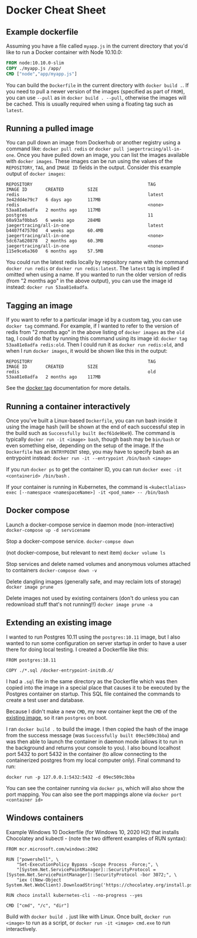# Docker Cheat Sheet


## Example dockerfile

Assuming you have a file called `myapp.js` in the current directory that you'd like to run a Docker container with Node 10.10.0:

```dockerfile
FROM node:10.10.0-slim
COPY ./myapp.js /app/
CMD ["node","app/myapp.js"]
```

You can build the `Dockerfile` in the current directory with `docker build .`.  If you need to pull a newer version of the images (specified as part of `FROM`), you can use `--pull` as in `docker build . --pull`, otherwise the images will be cached.  This is usually required when using a floating tag such as `latest`.

## Running a pulled image

You can pull down an image from Dockerhub or another registry using a command like: `docker pull redis` or `docker pull jaegertracing/all-in-one`.  Once you have pulled down an image, you can list the images available with `docker images`.  These images can be run using the values of the `REPOSITORY`, `TAG`, and `IMAGE ID` fields in the output.  Consider this example output of `docker images`:

```
REPOSITORY                                            TAG              IMAGE ID       CREATED         SIZE
redis                                                 latest           3e42dd4e79c7   6 days ago      117MB
redis                                                 <none>           53aa81e8adfa   2 months ago    117MB
postgres                                              11               60a93af0bba5   6 weeks ago     284MB
jaegertracing/all-in-one                              latest           b4407f47570d   4 weeks ago     60.4MB
jaegertracing/all-in-one                              <none>           5dc67a620878   2 months ago    60.3MB
jaegertracing/all-in-one                              <none>           115e9ce6a360   6 months ago    57.5MB
```

You could run the latest redis locally by repository name with the command `docker run redis` or `docker run redis:latest`.  The `latest` tag is implied if omitted when using a name.  If you wanted to run the older version of redis (from "2 months ago" in the above output), you can use the image id instead: `docker run 53aa81e8adfa`.

## Tagging an image

If you want to refer to a particular image id by a custom tag, you can use `docker tag` command.  For example, if I wanted to refer to the version of redis from "2 months ago" in the above listing of `docker images` as the `old` tag, I could do that by running this command using its image id: `docker tag 53aa81e8adfa redis:old`.  Then I could run it as `docker run redis:old`, and when I run `docker images`, it would be shown like this in the output:

```
REPOSITORY                                            TAG              IMAGE ID       CREATED         SIZE
redis                                                 old              53aa81e8adfa   2 months ago    117MB
```

See the [docker tag](https://docs.docker.com/engine/reference/commandline/tag/) documentation for more details.

## Running a container interactively

Once you've built a Linux-based `Dockerfile`, you can run bash inside it using the image hash (will be shown at the end of each successful step in the build such as `Successfully built 8ecf61de9be9`).  The command is typically `docker run -it <image> bash`, though bash may be `bin/bash` or even something else, depending on the setup of the image.  If the `Dockerfile` has an `ENTRYPOINT` step, you may have to specify bash as an entrypoint instead: `docker run -it --entrypoint /bin/bash <image>`

If you run `docker ps` to get the container ID, you can run `docker exec -it <containerid> /bin/bash` .

If your container is running in Kubernetes, the command is `<kubectlalias> exec [--namespace <namespaceName>] -it <pod_name> -- /bin/bash`

## Docker compose

Launch a docker-compose service in daemon mode (non-interactive)
`docker-compose up -d servicename`

Stop a docker-compose service.
`docker-compse down`

(not docker-compose, but relevant to next item)
`docker volume ls`

Stop services and delete named volumes and anonymous volumes attached to containers
`docker-compose down -v`

Delete dangling images (generally safe, and may reclaim lots of storage)
`docker image prune`

Delete images not used by existing containers (don't do unless you can redownload stuff that's not running!!)
`docker image prune -a`

## Extending an existing image

I wanted to run Postgres 10.11 using the `postgres:10.11` image, but I also wanted to run some configuration on server startup in order to have a user there for doing local testing.  I created a Dockerfile like this:

```
FROM postgres:10.11

COPY ./*.sql /docker-entrypoint-initdb.d/
```

I had a `.sql` file in the same directory as the Dockerfile which was then copied into the image in a special place that causes it to be executed by the Postgres container on startup.  This SQL file contained the commands to create a test user and database.

Because I didn't make a new `CMD`, my new container kept the `CMD` of the [existing image](https://github.com/docker-library/postgres/blob/0d0485cb02e526f5a240b7740b46c35404aaf13f/10/Dockerfile#L176), so it ran `postgres` on boot.

I ran `docker build .` to build the image.  I then copied the hash of the image from the success message (was `Successfully built 09ec509c3bba`) and was then able to launch the container in daemon mode (allows it to run in the background and returns your console to you).  I also bound localhost port 5432 to port 5432 in the container (to allow connecting to the containerized postgres from my local computer only).  Final command to run:

```
docker run -p 127.0.0.1:5432:5432 -d 09ec509c3bba
```

You can see the container running via `docker ps`, which will also show the port mapping.  You can also see the port mappings alone via `docker port <container id>`

## Windows containers

Example Windows 10 Dockerfile (for Windows 10, 2020 H2) that installs Chocolatey and kubectl - (note the two different examples of RUN syntax):

```
FROM mcr.microsoft.com/windows:20H2

RUN ["powershell", \
    "Set-ExecutionPolicy Bypass -Scope Process -Force;", \
    "[System.Net.ServicePointManager]::SecurityProtocol = [System.Net.ServicePointManager]::SecurityProtocol -bor 3072;", \
    "iex ((New-Object System.Net.WebClient).DownloadString('https://chocolatey.org/install.ps1'))"]

RUN choco install kubernetes-cli --no-progress --yes

CMD ["cmd", "/c", "dir"]
```

Build with `docker build .` just like with Linux.  Once built, `docker run <image>` to run as a script, or `docker run -it <image> cmd.exe` to run interactively.
